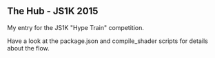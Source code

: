 The Hub - JS1K 2015
---

My entry for the JS1K "Hype Train" competition.

Have a look at the package.json and compile_shader scripts for details about the flow. 
